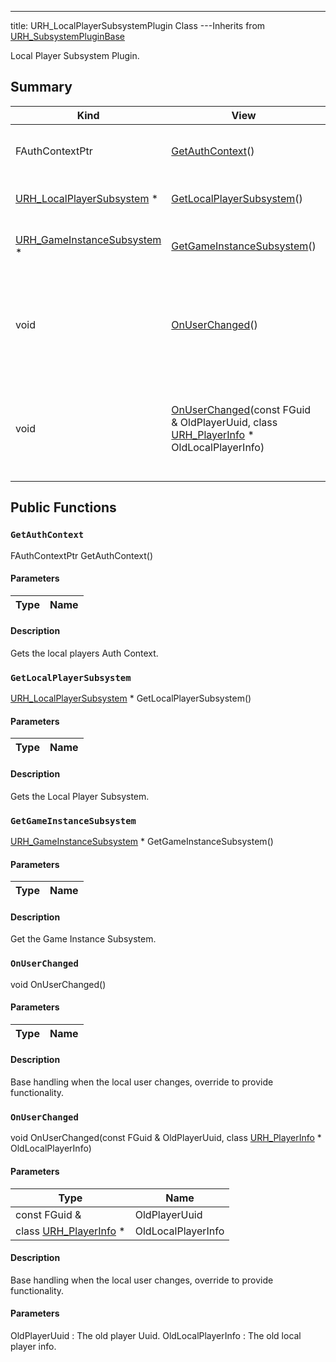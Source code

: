 ---
title: URH_LocalPlayerSubsystemPlugin Class
---Inherits from [URH_SubsystemPluginBase](/unreal-plugins/all/classurh__subsystempluginbase/#classURH__SubsystemPluginBase)

Local Player Subsystem Plugin.

## Summary
| Kind | View | Description |
|------|------|-------------|
|FAuthContextPtr|[GetAuthContext](/unreal-plugins/all/classurh__localplayersubsystemplugin/#classURH__LocalPlayerSubsystemPlugin_1abac9a120d9ff77cf7971942c532c611e)()|Gets the local players Auth Context.|
|[URH_LocalPlayerSubsystem](/unreal-plugins/all/classurh__localplayersubsystem/#classURH__LocalPlayerSubsystem) *|[GetLocalPlayerSubsystem](/unreal-plugins/all/classurh__localplayersubsystemplugin/#classURH__LocalPlayerSubsystemPlugin_1a1563225099f0ccab0dde6b7a0937756d)()|Gets the Local Player Subsystem.|
|[URH_GameInstanceSubsystem](/unreal-plugins/all/classurh__gameinstancesubsystem/#classURH__GameInstanceSubsystem) *|[GetGameInstanceSubsystem](/unreal-plugins/all/classurh__localplayersubsystemplugin/#classURH__LocalPlayerSubsystemPlugin_1a0467468e4d19b5bd06c558cde90ef7e4)()|Get the Game Instance Subsystem.|
|void|[OnUserChanged](/unreal-plugins/all/classurh__localplayersubsystemplugin/#classURH__LocalPlayerSubsystemPlugin_1a31753089540e2916c9c19925c4804f68)()|Base handling when the local user changes, override to provide functionality.|
|void|[OnUserChanged](/unreal-plugins/all/classurh__localplayersubsystemplugin/#classURH__LocalPlayerSubsystemPlugin_1ad7c83133c0053de9a5cd4d58cf2af0bc)(const FGuid & OldPlayerUuid, class [URH_PlayerInfo](/unreal-plugins/all/classurh__playerinfo/#classURH__PlayerInfo) * OldLocalPlayerInfo)|Base handling when the local user changes, override to provide functionality.|
## Public Functions



### `GetAuthContext` <a id="classURH__LocalPlayerSubsystemPlugin_1abac9a120d9ff77cf7971942c532c611e"></a>

FAuthContextPtr GetAuthContext()

#### Parameters

| Type | Name |
|------|------|

#### Description

Gets the local players Auth Context.




### `GetLocalPlayerSubsystem` <a id="classURH__LocalPlayerSubsystemPlugin_1a1563225099f0ccab0dde6b7a0937756d"></a>

[URH_LocalPlayerSubsystem](/unreal-plugins/all/classurh__localplayersubsystem/#classURH__LocalPlayerSubsystem) * GetLocalPlayerSubsystem()

#### Parameters

| Type | Name |
|------|------|

#### Description

Gets the Local Player Subsystem.




### `GetGameInstanceSubsystem` <a id="classURH__LocalPlayerSubsystemPlugin_1a0467468e4d19b5bd06c558cde90ef7e4"></a>

[URH_GameInstanceSubsystem](/unreal-plugins/all/classurh__gameinstancesubsystem/#classURH__GameInstanceSubsystem) * GetGameInstanceSubsystem()

#### Parameters

| Type | Name |
|------|------|

#### Description

Get the Game Instance Subsystem.




### `OnUserChanged` <a id="classURH__LocalPlayerSubsystemPlugin_1a31753089540e2916c9c19925c4804f68"></a>

void OnUserChanged()

#### Parameters

| Type | Name |
|------|------|

#### Description

Base handling when the local user changes, override to provide functionality.




### `OnUserChanged` <a id="classURH__LocalPlayerSubsystemPlugin_1ad7c83133c0053de9a5cd4d58cf2af0bc"></a>

void OnUserChanged(const FGuid & OldPlayerUuid, class [URH_PlayerInfo](/unreal-plugins/all/classurh__playerinfo/#classURH__PlayerInfo) * OldLocalPlayerInfo)

#### Parameters

| Type | Name |
|------|------|
|const FGuid &|OldPlayerUuid|
|class [URH_PlayerInfo](/unreal-plugins/all/classurh__playerinfo/#classURH__PlayerInfo) *|OldLocalPlayerInfo|

#### Description

Base handling when the local user changes, override to provide functionality.


#### Parameters

OldPlayerUuid
: The old player Uuid. 
OldLocalPlayerInfo
: The old local player info. 





